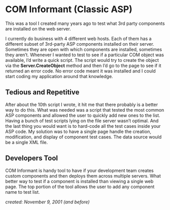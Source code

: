 # COM Informant (Classic ASP)

This was a tool I created many years ago to test what 3rd party components are installed on the web server.

I currently do business with 4 different web hosts. Each of them has a different subset of 3rd-party ASP components installed on their server. Sometimes they are open with which components are installed, sometimes they aren’t. Whenever I wanted to test to see if a particular COM object was available, I’d write a quick script. The script would try to create the object via the **Server.CreateObject** method and then I’d go to the page to see if it returned an error code. No error code meant it was installed and I could start coding my application around that knowledge.

## Tedious and Repetitive

After about the 10th script I wrote, it hit me that there probably is a better way to do this. What was needed was a script that tested the most common ASP components and allowed the user to quickly add new ones to the list. Having a bunch of test scripts lying on the file server wasn’t optimal. And the last thing you would want is to hard-code all the test cases inside your ASP code. My solution was to have a single page handle the creation, modification, and display of component test cases. The data source would be a single XML file.

## Developers Tool

COM Informant is handy tool to have if your development team creates custom components and then deploys them across multiple servers. What better way to test if a component is installed than viewing a single web page. The top portion of the tool allows the user to add any component name to test list.

_created: November 9, 2001 (and before)_